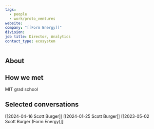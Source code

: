 ```yaml
---
tags:
  - people
  - work/proto_ventures
website: 
company: "[[Form Energy]]"
division: 
job title: Director, Analytics
contact_type: ecosystem
---
```

## About


## How we met
MIT grad school
## Selected conversations
[[2024-04-16 Scott Burger]]
[[2024-01-25 Scott Burger]]
[[2023-05-02 Scott Burger (Form Energy)]]